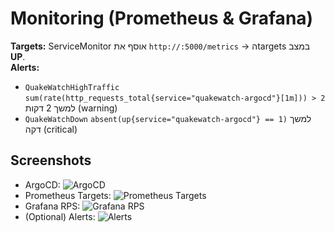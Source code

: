 ﻿# Monitoring (Prometheus & Grafana)

**Targets:** ServiceMonitor אוסף את `http://:5000/metrics` → הtargets במצב **UP**.  
**Alerts:**
- `QuakeWatchHighTraffic`  `sum(rate(http_requests_total{service="quakewatch-argocd"}[1m])) > 2` למשך 2 דקות (warning)
- `QuakeWatchDown`  `absent(up{service="quakewatch-argocd"} == 1)` למשך דקה (critical)

## Screenshots
- ArgoCD: ![ArgoCD](img/argocd-synced-healthy.png)
- Prometheus Targets: ![Prometheus Targets](img/prometheus-targets-up.png)
- Grafana RPS: ![Grafana RPS](img/grafana-rps.png)
- (Optional) Alerts: ![Alerts](img/alerts-firing.png)
